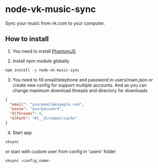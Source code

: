 node-vk-music-sync
==================

Sync your music from vk.com to your computer.

## How to install
1. You need to install [PhantomJS](http://phantomjs.org/)

2. Install npm module globally
  ```sh
  npm install -g node-vk-music-sync
  ```
3. You need to fill email/telephone and password in users/main.json or create new config for support multiple accounts. And as you can change maximum download threads and directory for downloads
  ```json
  {
    "email": "youremail@example.com",
    "passw": "yourpassword",
    "dlThreads": 4,
    "dlPath": "#{__dirname}/cache"
  }
  ```

4. Start app
  ```sh
  vksync
  ```

  or start with custom user from config in 'users' folder
  ```sh
  vksync <config_name>
  ```
